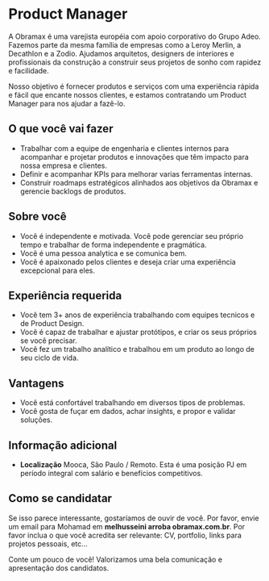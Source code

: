 # Product Manager

A Obramax é uma varejista européia com apoio corporativo do Grupo Adeo. Fazemos parte da mesma família de empresas como a Leroy Merlin, a Decathlon e a Zodio. Ajudamos arquitetos, designers de interiores e profissionais da construção a construir seus projetos de sonho com rapidez e facilidade.

Nosso objetivo é fornecer produtos e serviços com uma experiência rápida e fácil que encante nossos clientes, e estamos contratando um Product Manager para nos ajudar a fazê-lo.

## O que você vai fazer

- Trabalhar com a equipe de engenharia e clientes internos para acompanhar e projetar produtos e innovações que têm impacto para nossa empresa e clientes.
- Definir e acompanhar KPIs para melhorar varias ferramentas internas.
- Construir roadmaps estratégicos alinhados aos objetivos da Obramax e gerencie backlogs de produtos.

## Sobre você

- Você é independente e motivada. Você pode gerenciar seu próprio tempo e trabalhar de forma independente e pragmática.
- Você é uma pessoa analytica e se comunica bem.
- Você é apaixonado pelos clientes e deseja criar uma experiência excepcional para eles.

## Experiência requerida

- Você tem 3+ anos de experiência trabalhando com equipes tecnicos e de Product Design.
- Você é capaz de trabalhar e ajustar protótipos, e criar os seus próprios se você precisar.
- Você fez um trabalho analítico e trabalhou em um produto ao longo de seu ciclo de vida.

## Vantagens

- Você está confortável trabalhando em diversos tipos de problemas.
- Você gosta de fuçar em dados, achar insights, e propor e validar soluções.

## Informação adicional

- **Localização** Mooca, São Paulo / Remoto. Esta é uma posição PJ em período integral com salário e benefícios competitivos.

## Como se candidatar

Se isso parece interessante, gostaríamos de ouvir de você. Por favor, envie um email para Mohamad em **melhusseini arroba obramax.com.br**. Por favor inclua o que você acredita ser relevante: CV, portfolio, links para projetos pessoais, etc...

Conte um pouco de você! Valorizamos uma bela comunicação e apresentação dos candidatos.
